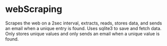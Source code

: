 # webScraping
Scrapes the web on a 2sec interval, extracts, reads, stores data, and sends an email when a unique entry is found. Uses sqlite3 to save and fetch data. Only stores unique values and only sends an email when a unique value is found.
